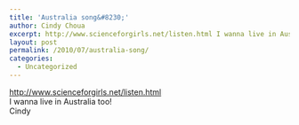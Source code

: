 ```yaml
---
title: 'Australia song&#8230;'
author: Cindy Choua
excerpt: http://www.scienceforgirls.net/listen.html I wanna live in Australia too! Cindy
layout: post
permalink: /2010/07/australia-song/
categories:
  - Uncategorized
---
```

<div>
  <span><a href="http://www.scienceforgirls.net/listen.html" target="_blank">http://www.scienceforgirls.net/listen.html</a></span>
</div>

<div>
  I wanna live in Australia too!
</div>

<div>
  Cindy
</div>